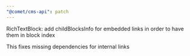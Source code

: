 ```yaml
---
"@comet/cms-api": patch
---
```


RichTextBlock: add childBlocksInfo for embedded links in order to have them in block index

This fixes missing dependencies for internal links
